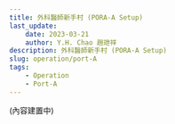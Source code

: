 ```yaml
---
title: 外科醫師新手村 (PORA-A Setup) 
last_update: 
    date: 2023-03-21
    author: Y.H. Chao 趙玴祥
description: 外科醫師新手村 (PORA-A Setup)
slug: operation/port-A
tags:
    - Operation
    - Port-A
---
```

(內容建置中)
